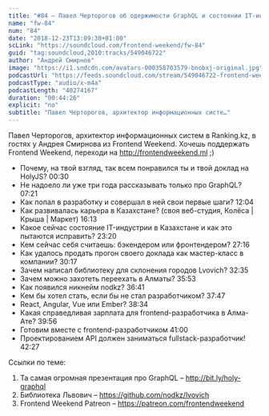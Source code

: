 ```yaml
---
title: "#84 – Павел Черторогов об одержимости GraphQL и состоянии IT-индустрии в Алматы"
name: "fw-84"
num: "84"
date: "2018-12-23T13:09:30+01:00"
scLink: "https://soundcloud.com/frontend-weekend/fw-84"
guid: "tag:soundcloud,2010:tracks/549046722"
author: "Андрей Смирнов"
image: "https://i1.sndcdn.com/avatars-000358703579-bnobxj-original.jpg"
podcastUrl: "https://feeds.soundcloud.com/stream/549046722-frontend-weekend-fw-84.m4a"
podcastType: "audio/x-m4a"
podcastLength: "40274167"
duration: "00:44:26"
explicit: "no"
subtitle: "Павел Черторогов, архитектор информационных систе…"
---
```

Павел Черторогов, архитектор информационных систем в Ranking.kz, в гостях у Андрея Смирнова из Frontend Weekend. Хочешь поддержать Frontend Weekend, переходи на http://frontendweekend.ml ;)

- Почему, на твой взгляд, так всем понравился ты и твой доклад на HolyJS? 00:30
- Не надоело ли уже три года рассказывать только про GraphQL? 07:21
- Как попал в разработку и совершал в ней свои первые шаги? 12:04
- Как развивалась карьера в Казахстане? (своя веб-студия, Колёса | Крыша | Маркет) 16:13
- Какое сейчас состояние IT-индустрии в Казахстане и как это пытаются исправить? 23:20
- Кем сейчас себя считаешь: бэкендером или фронтендером? 27:16
- Как удалось продать прогон своего доклада как мастер-класс в компании? 30:17
- Зачем написал библиотеку для склонения городов Lvovich? 32:35
- Зачем можно захотеть переехать в Алматы? 35:53
- Как появился никнейм nodkz? 36:41
- Кем бы хотел стать, если бы не стал разработчиком? 37:47
- React, Angular, Vue или Ember? 38:34
- Какая справедливая зарплата для frontend-разработчика в Алма-Ате? 39:56
- Готовим вместе с frontend-разработчиком 41:00
- Проектированием API должен заниматься fullstack-разработчик! 42:27

Ссылки по теме:
1) Та самая огромная презентация про GraphQL – http://bit.ly/holy-graphql
2) Библиотека Львович – https://github.com/nodkz/lvovich
3) Frontend Weekend Patreon – https://patreon.com/frontendweekend